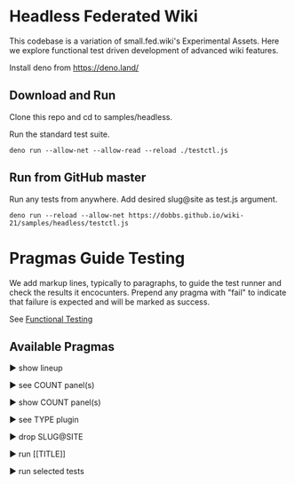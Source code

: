 # Headless Federated Wiki

This codebase is a variation of small.fed.wiki's Experimental Assets.
Here we explore functional test driven development of advanced wiki features.

Install deno from https://deno.land/

## Download and Run

Clone this repo and cd to samples/headless.

Run the standard test suite.
```
deno run --allow-net --allow-read --reload ./testctl.js
```

## Run from GitHub master

Run any tests from anywhere. Add desired slug@site as test.js argument.
```
deno run --reload --allow-net https://dobbs.github.io/wiki-21/samples/headless/testctl.js
```

# Pragmas Guide Testing

We add markup lines, typically to paragraphs, to guide the test runner and check the results it encocunters.
Prepend any pragma with "fail" to indicate that failure is expected and will be marked as success.

See [Functional Testing](http://ward.dojo.fed.wiki/view/functional-testing/small.fed.wiki/first-functional-test)

## Available Pragmas

► show lineup

► see COUNT panel(s)

► show COUNT panel(s)

► see TYPE plugin

► drop SLUG@SITE

► run [[TITLE]]

► run selected tests
```
